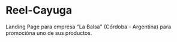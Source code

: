 # Reel-Cayuga
Landing Page para empresa "La Balsa" (Córdoba - Argentina) para promocióna uno de sus productos.
